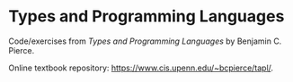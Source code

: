 # Types and Programming Languages

Code/exercises from *Types and Programming Languages* by Benjamin C. Pierce.

Online textbook repository: https://www.cis.upenn.edu/~bcpierce/tapl/.
